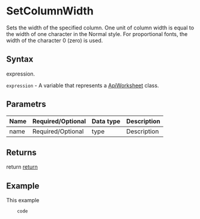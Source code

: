 # SetColumnWidth

Sets the width of the specified column. One unit of column width is equal to the width of one character in the Normal style. For proportional fonts, the width of the character 0 (zero) is used.

## Syntax

expression.

`expression` - A variable that represents a [ApiWorksheet](../ApiWorksheet.md) class.

## Parametrs

| **Name** | **Required/Optional** | **Data type** | **Description** |
| ------------- | ------------- | ------------- | ------------- |
| name | Required/Optional | type | Description |

## Returns

return
[return](todo_link)

## Example

This example

```javascript
	code
```